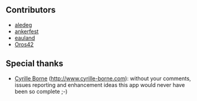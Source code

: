 ## Contributors

- [aledeg](https://github.com/aledeg)
- [ankerfest](https://github.com/ankerfest)
- [eauland](https://github.com/eauland)
- [Oros42](https://github.com/Oros42)

## Special thanks
- [Cyrille Borne](https://github.com/cborne) (http://www.cyrille-borne.com): without your comments, issues reporting and enhancement ideas this app would never have been so complete ;-)
